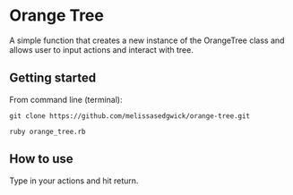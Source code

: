 # Orange Tree

A simple function that creates a new instance of the OrangeTree class and allows user to input actions and interact with tree.

## Getting started

From command line (terminal):

`git clone https://github.com/melissasedgwick/orange-tree.git`

`ruby orange_tree.rb`

## How to use

Type in your actions and hit return.
